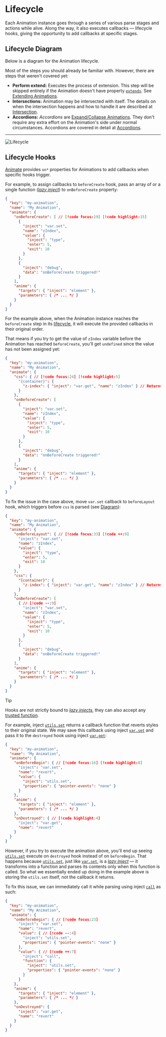 # Lifecycle

Each Animation instance goes through a series of various parse stages and actions while alive.
Along the way, it also executes callbacks — lifecycle hooks, giving the opportunity to add callbacks at specific stages.

## Lifecycle Diagram

Below is a diagram for the Animation lifecycle.

Most of the steps you should already be familiar with. However, there are steps that weren't covered yet:
- **Perform extend:** Executes the process of extension. This step will be skipped entirely if the Animation doesn't have property [`extends`](/reference/animate#extends).
  See [Extending Animations](./extending-animations).
- **Intersections:** Animation may be intersected with itself. The details on when the intersection happens
  and how to handle it are described at [Intersection](./intersection).
- **Accordions:** _Accordions_ are [Expand/Collapse Animations](/usage/basics#expand-collapse-animations).
  They don't require any extra effort on the Animation's side under normal circumstances. Accordions are covered in detail at [Accordions](./accordions).

---

![Lifecycle](../assets/img/lifecycle.png)

## Lifecycle Hooks

[Animate](/reference/animate) provides `on*` properties for Animations to add callbacks when specific hooks trigger.

For example, to assign callbacks to `beforeCreate` hook, pass an array of or a single function ([_lazy inject_](./injects#lazy-injects))
to `onBeforeCreate` property:
```json
{
  "key": "my-animation",
  "name": "My Animation",
  "animate": {
    "onBeforeCreate": [ // [!code focus:19] [!code highlight:15]
      {
        "inject": "var.set",
        "name": "zIndex",
        "value": {
          "inject": "type",
          "enter": 5,
          "exit": 10
        }
      },
      {
        "inject": "debug",
        "data": "onBeforeCreate triggered!"
      }
    ],
    "anime": {
      "targets": { "inject": "element" },
      "parameters": { /* ... */ }
    }
  }
}
```

For the example above, when the Animation instance reaches the `beforeCreate` step in its [lifecycle](#lifecycle-diagram),
it will execute the provided callbacks in their original order. 

That means if you try to get the value of `zIndex` variable before the Animation has reached `beforeCreate`, you'll get `undefined` since the value has not been assigned yet:
```json
{
  "key": "my-animation",
  "name": "My Animation",
  "animate": {
    "css": { // [!code focus:24] [!code highlight:5]
      "{container}": {
        "z-index": { "inject": "var.get", "name": "zIndex" } // Returns `undefined`
      }
    },
    "onBeforeCreate": [
      {
        "inject": "var.set",
        "name": "zIndex",
        "value": {
          "inject": "type",
          "enter": 5,
          "exit": 10
        }
      },
      {
        "inject": "debug",
        "data": "onBeforeCreate triggered!"
      }
    ],
    "anime": {
      "targets": { "inject": "element" },
      "parameters": { /* ... */ }
    }
  }
}
```

To fix the issue in the case above, move `var.set` callback to `beforeLayout` hook, which triggers before `css` is parsed (see [Diagram](#lifecycle-diagram)):
```json
{
  "key": "my-animation",
  "name": "My Animation",
  "animate": {
    "onBeforeLayout": { // [!code focus:33] [!code ++:9]
      "inject": "var.set",
      "name": "zIndex",
      "value": {
        "inject": "type",
        "enter": 5,
        "exit": 10
      }
    },
    "css": {
      "{container}": {
        "z-index": { "inject": "var.get", "name": "zIndex" } // Returns `5` or `10` [!code highlight]
      }
    },
    "onBeforeCreate": [
      { // [!code --:9]
        "inject": "var.set",
        "name": "zIndex",
        "value": {
          "inject": "type",
          "enter": 5,
          "exit": 10
        }
      },
      {
        "inject": "debug",
        "data": "onBeforeCreate triggered!"
      }
    ],
    "anime": {
      "targets": { "inject": "element" },
      "parameters": { /* ... */ }
    }
  }
}
```

> [!TIP]
> Hooks are not strictly bound to [_lazy injects_](./injects#lazy-injects), they can also accept any [trusted function](./parsing#trusted-functions).
> 
> For example, inject [`utils.set`](/reference/injects/anime#utils.set) returns a callback function that reverts styles to their original state.
> We may save this callback using inject [`var.set`](/reference/injects/general#var.set) and pass it to the `destroyed` hook using inject [`var.get`](/reference/injects/general#var.get):
> ```json
> {
>   "key": "my-animation",
>   "name": "My Animation",
>   "animate": {
>     "onBeforeBegin": { // [!code focus:16] [!code highlight:8]
>       "inject": "var.set",
>       "name": "revert",
>       "value": {
>         "inject": "utils.set",
>         "properties": { "pointer-events": "none" }
>       }
>     },
>     "anime": {
>       "targets": { "inject": "element" },
>       "parameters": { /* ... */ }
>     },
>     "onDestroyed": { // [!code highlight:4]
>       "inject": "var.get",
>       "name": "revert"
>     }
>   }
> }
> ```
>
> However, if you try to execute the animation above, you'll end up seeing [`utils.set`](/reference/injects/anime#utils.set) execute on `destroyed` hook instead of on `beforeBegin`.
> That happens because [`utils.set`](/reference/injects/anime#utils.set), just like [`var.set`](/reference/injects/general#var.set), is a [_lazy inject_](./injects#lazy-injects) — it transforms into a function and parses its contents only when this function is called.
> So what we essentially ended up doing in the example above is storing the `utils.set` itself, not the callback it returns.
> 
> To fix this issue, we can immediately call it while parsing using inject [`call`](/reference/injects/general#call) as such:
> ```json
> {
>   "key": "my-animation",
>   "name": "My Animation",
>   "animate": {
>     "onBeforeBegin": { // [!code focus:23]
>       "inject": "var.set",
>       "name": "revert",
>       "value": { // [!code --:4]
>         "inject": "utils.set",
>         "properties": { "pointer-events": "none" }
>       },
>       "value": { // [!code ++:7]
>         "inject": "call",
>         "function": {
>           "inject": "utils.set",
>           "properties": { "pointer-events": "none" }
>         }
>       }
>     },
>     "anime": {
>       "targets": { "inject": "element" },
>       "parameters": { /* ... */ }
>     },
>     "onDestroyed": {
>       "inject": "var.get",
>       "name": "revert"
>     }
>   }
> }
> ```
